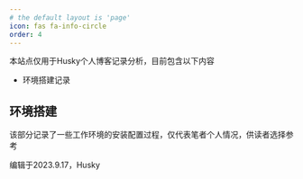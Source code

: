 ```yaml
---
# the default layout is 'page'
icon: fas fa-info-circle
order: 4
---
```


本站点仅用于Husky个人博客记录分析，目前包含以下内容   
* 环境搭建记录    

## 环境搭建
该部分记录了一些工作环境的安装配置过程，仅代表笔者个人情况，供读者选择参考    
  
编辑于2023.9.17，Husky  
